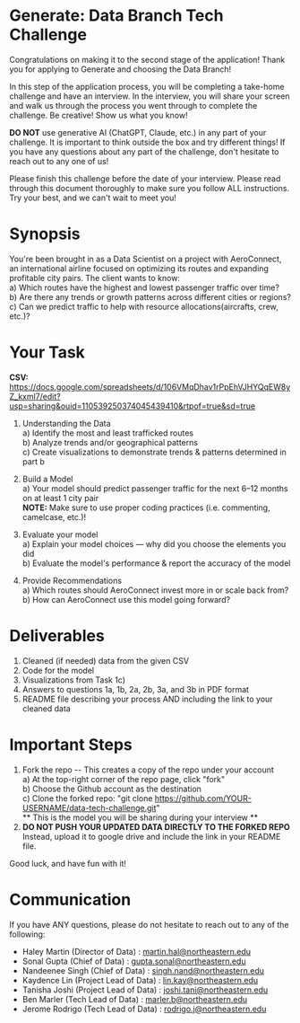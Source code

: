 # Generate: Data Branch Tech Challenge
Congratulations on making it to the second stage of the application! Thank you for applying to Generate and choosing the Data Branch! 

In this step of the application process, you will be completing a take-home challenge and have an interview. In the interview, you will share your screen and walk us through the process you went through to complete the challenge. Be creative! Show us what you know!

**DO NOT** use generative AI (ChatGPT, Claude, etc.) in any part of your challenge. It is important to think outside the box and try different things! If you have any questions about any part of the challenge, don't hesitate to reach out to any one of us!

Please finish this challenge before the date of your interview. Please read through this document thoroughly to make sure you follow ALL instructions. Try your best, and we can't wait to meet you!


# Synopsis 
You're been brought in as a Data Scientist on a project with AeroConnect, an international airline focused on optimizing its routes and expanding profitable city pairs. The client wants to know:   
    a) Which routes have the highest and lowest passenger traffic over time?  
    b) Are there any trends or growth patterns across different cities or regions?  
    c) Can we predict traffic to help with resource allocations(aircrafts, crew, etc.)?  


# Your Task  
**CSV:** https://docs.google.com/spreadsheets/d/106VMqDhav1rPpEhVJHYQqEW8yZ_kxml7/edit?usp=sharing&ouid=110539250374045439410&rtpof=true&sd=true
1. Understanding the Data  
   a) Identify the most and least trafficked routes  
   b) Analyze trends and/or geographical patterns  
   c) Create visualizations to demonstrate trends & patterns determined in part b  

2. Build a Model  
   a) Your model should predict passenger traffic for the next 6–12 months on at least 1 city pair  
   **NOTE:** Make sure to use proper coding practices (i.e. commenting, camelcase, etc.)!  

4. Evaluate your model  
   a) Explain your model choices — why did you choose the elements you did  
   b) Evaluate the model's performance & report the accuracy of the model  

5. Provide Recommendations  
   a) Which routes should AeroConnect invest more in or scale back from?  
   b) How can AeroConnect use this model going forward?


# Deliverables   
1. Cleaned (if needed) data from the given CSV
2. Code for the model
3. Visualizations from Task 1c)
4. Answers to questions 1a, 1b, 2a, 2b, 3a, and 3b in PDF format
5. README file describing your process AND including the link to your cleaned data


# Important Steps   
1. Fork the repo -- This creates a copy of the repo under your account  
     a) At the top-right corner of the repo page, click "fork"  
     b) Choose the Github account as the destination  
     c) Clone the forked repo: "git clone https://github.com/YOUR-USERNAME/data-tech-challenge.git"  
   ** This is the model you will be sharing during your interview **
2. **DO NOT PUSH YOUR UPDATED DATA DIRECTLY TO THE FORKED REPO**  
   Instead, upload it to google drive and include the link in your README file.

Good luck, and have fun with it!

# Communication
If you have ANY questions, please do not hesitate to reach out to any of the following:    
- Haley Martin (Director of Data) : martin.hal@northeastern.edu
- Sonal Gupta (Chief of Data) : gupta.sonal@northeastern.edu
- Nandeenee Singh (Chief of Data) : singh.nand@northeastern.edu
- Kaydence Lin (Project Lead of Data) : lin.kay@northeastern.edu
- Tanisha Joshi (Project Lead of Data) : joshi.tani@northeastern.edu
- Ben Marler (Tech Lead of Data) : marler.b@northeastern.edu
- Jerome Rodrigo (Tech Lead of Data) : rodrigo.j@northeastern.edu

